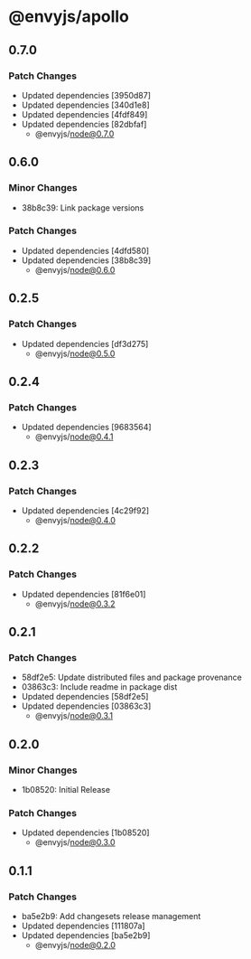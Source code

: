 # @envyjs/apollo

## 0.7.0

### Patch Changes

- Updated dependencies [3950d87]
- Updated dependencies [340d1e8]
- Updated dependencies [4fdf849]
- Updated dependencies [82dbfaf]
  - @envyjs/node@0.7.0

## 0.6.0

### Minor Changes

- 38b8c39: Link package versions

### Patch Changes

- Updated dependencies [4dfd580]
- Updated dependencies [38b8c39]
  - @envyjs/node@0.6.0

## 0.2.5

### Patch Changes

- Updated dependencies [df3d275]
  - @envyjs/node@0.5.0

## 0.2.4

### Patch Changes

- Updated dependencies [9683564]
  - @envyjs/node@0.4.1

## 0.2.3

### Patch Changes

- Updated dependencies [4c29f92]
  - @envyjs/node@0.4.0

## 0.2.2

### Patch Changes

- Updated dependencies [81f6e01]
  - @envyjs/node@0.3.2

## 0.2.1

### Patch Changes

- 58df2e5: Update distributed files and package provenance
- 03863c3: Include readme in package dist
- Updated dependencies [58df2e5]
- Updated dependencies [03863c3]
  - @envyjs/node@0.3.1

## 0.2.0

### Minor Changes

- 1b08520: Initial Release

### Patch Changes

- Updated dependencies [1b08520]
  - @envyjs/node@0.3.0

## 0.1.1

### Patch Changes

- ba5e2b9: Add changesets release management
- Updated dependencies [111807a]
- Updated dependencies [ba5e2b9]
  - @envyjs/node@0.2.0
